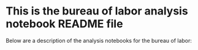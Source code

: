 # This is the bureau of labor analysis notebook README file

Below are a description of the analysis notebooks for the bureau of labor:
